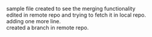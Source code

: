 sample file created to see the merging functionality <br>
edited in remote repo and trying to fetch it in local repo.<br>
adding one more line.<br>
created a branch in remote repo.<br>
